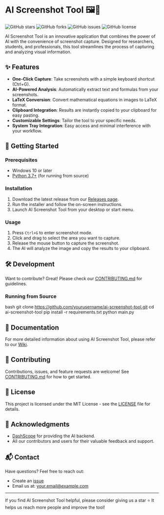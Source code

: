 # AI Screenshot Tool 🖼️🤖

![GitHub stars](https://img.shields.io/github/stars/yourusername/ai-screenshot-tool?style=social)
![GitHub forks](https://img.shields.io/github/forks/yourusername/ai-screenshot-tool?style=social)
![GitHub issues](https://img.shields.io/github/issues/yourusername/ai-screenshot-tool)
![GitHub license](https://img.shields.io/github/license/yourusername/ai-screenshot-tool)

AI Screenshot Tool is an innovative application that combines the power of AI with the convenience of screenshot capture. Designed for researchers, students, and professionals, this tool streamlines the process of capturing and analyzing visual information.

## ✨ Features

- **One-Click Capture**: Take screenshots with a simple keyboard shortcut (Ctrl+G).
- **AI-Powered Analysis**: Automatically extract text and formulas from your screenshots.
- **LaTeX Conversion**: Convert mathematical equations in images to LaTeX format.
- **Clipboard Integration**: Results are instantly copied to your clipboard for easy pasting.
- **Customizable Settings**: Tailor the tool to your specific needs.
- **System Tray Integration**: Easy access and minimal interference with your workflow.

## 🚀 Getting Started

### Prerequisites

- Windows 10 or later
- [Python 3.7+](https://www.python.org/downloads/) (for running from source)

### Installation

1. Download the latest release from our [Releases page](https://github.com/yourusername/ai-screenshot-tool/releases).
2. Run the installer and follow the on-screen instructions.
3. Launch AI Screenshot Tool from your desktop or start menu.

### Usage

1. Press `Ctrl+G` to enter screenshot mode.
2. Click and drag to select the area you want to capture.
3. Release the mouse button to capture the screenshot.
4. The AI will analyze the image and copy the results to your clipboard.

## 🛠️ Development

Want to contribute? Great! Please check our [CONTRIBUTING.md](CONTRIBUTING.md) for guidelines.

### Running from Source

bash
git clone https://github.com/yourusername/ai-screenshot-tool.git
cd ai-screenshot-tool
pip install -r requirements.txt
python main.py

## 📘 Documentation

For more detailed information about using AI Screenshot Tool, please refer to our [Wiki](https://github.com/yourusername/ai-screenshot-tool/wiki).

## 🤝 Contributing

Contributions, issues, and feature requests are welcome! See [CONTRIBUTING.md](CONTRIBUTING.md) for how to get started.

## 📄 License

This project is licensed under the MIT License - see the [LICENSE](LICENSE) file for details.

## 🙏 Acknowledgments

- [DashScope](https://www.aliyun.com/product/dashscope) for providing the AI backend.
- All our contributors and users for their valuable feedback and support.

## 📬 Contact

Have questions? Feel free to reach out:

- Create an [issue](https://github.com/yourusername/ai-screenshot-tool/issues)
- Email us at: your.email@example.com

---

If you find AI Screenshot Tool helpful, please consider giving us a star ⭐️ It helps us reach more people and improve the tool!
